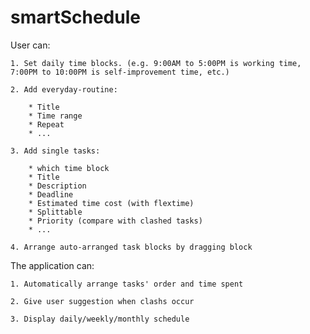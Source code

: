 # smartSchedule
User can:

    1. Set daily time blocks. (e.g. 9:00AM to 5:00PM is working time, 7:00PM to 10:00PM is self-improvement time, etc.)

    2. Add everyday-routine:

        * Title
        * Time range
        * Repeat
        * ...

    3. Add single tasks: 

        * which time block
        * Title
        * Description
        * Deadline
        * Estimated time cost (with flextime)
        * Splittable
        * Priority (compare with clashed tasks)
        * ...

    4. Arrange auto-arranged task blocks by dragging block

The application can:

    1. Automatically arrange tasks' order and time spent

    2. Give user suggestion when clashs occur

    3. Display daily/weekly/monthly schedule 

